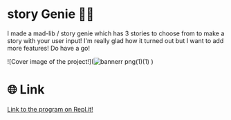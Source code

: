 # story Genie 🐍📖

I made a mad-lib / story genie  which has 3 stories to choose from to make a story with your user input! I'm really glad how it turned out but I want to add more features! Do have a go!

![Cover image of the project!](![bannerr png(1)(1)](https://github.com/user-attachments/assets/585408cd-4511-47e2-acc2-6235dd2b6a74)
)


# 🌐 Link
[Link to the program on Repl.it!](https://replit.com/@durgamsweety143/story-genie)
